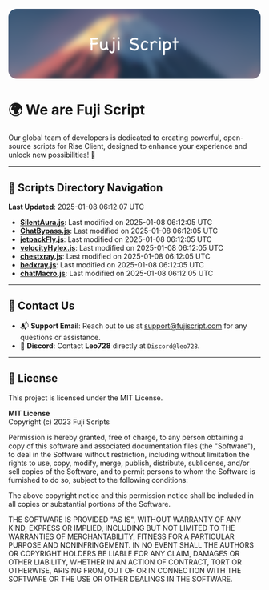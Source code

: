 ![Banner](.github/b.webp)

# 🌍 **We are Fuji Script**

Our global team of developers is dedicated to creating powerful, open-source scripts for Rise Client, designed to enhance your experience and unlock new possibilities! 🌟

---
<!-- SCRIPTS_NAVIGATION_START -->
## 📂 **Scripts Directory Navigation**

**Last Updated**: 2025-01-08 06:12:07 UTC

- **[SilentAura.js](scripts/SilentAura.js)**: Last modified on 2025-01-08 06:12:05 UTC
- **[ChatBypass.js](scripts/ChatBypass.js)**: Last modified on 2025-01-08 06:12:05 UTC
- **[jetpackFly.js](scripts/jetpackFly.js)**: Last modified on 2025-01-08 06:12:05 UTC
- **[velocityHylex.js](scripts/velocityHylex.js)**: Last modified on 2025-01-08 06:12:05 UTC
- **[chestxray.js](scripts/chestxray.js)**: Last modified on 2025-01-08 06:12:05 UTC
- **[bedxray.js](scripts/bedxray.js)**: Last modified on 2025-01-08 06:12:05 UTC
- **[chatMacro.js](scripts/chatMacro.js)**: Last modified on 2025-01-08 06:12:05 UTC

<!-- SCRIPTS_NAVIGATION_END -->

---

## 💬 **Contact Us**  
- 📬 **Support Email**: Reach out to us at [support@fujiscript.com](mailto:support@fujiscript.com) for any questions or assistance.  
- 💬 **Discord**: Contact **Leo728** directly at `Discord@leo728`.

---

## 📜 **License**

This project is licensed under the MIT License.  

**MIT License**  
Copyright (c) 2023 Fuji Scripts  

Permission is hereby granted, free of charge, to any person obtaining a copy of this software and associated documentation files (the "Software"), to deal in the Software without restriction, including without limitation the rights to use, copy, modify, merge, publish, distribute, sublicense, and/or sell copies of the Software, and to permit persons to whom the Software is furnished to do so, subject to the following conditions:  

The above copyright notice and this permission notice shall be included in all copies or substantial portions of the Software.  

THE SOFTWARE IS PROVIDED "AS IS", WITHOUT WARRANTY OF ANY KIND, EXPRESS OR IMPLIED, INCLUDING BUT NOT LIMITED TO THE WARRANTIES OF MERCHANTABILITY, FITNESS FOR A PARTICULAR PURPOSE AND NONINFRINGEMENT. IN NO EVENT SHALL THE AUTHORS OR COPYRIGHT HOLDERS BE LIABLE FOR ANY CLAIM, DAMAGES OR OTHER LIABILITY, WHETHER IN AN ACTION OF CONTRACT, TORT OR OTHERWISE, ARISING FROM, OUT OF OR IN CONNECTION WITH THE SOFTWARE OR THE USE OR OTHER DEALINGS IN THE SOFTWARE.  
